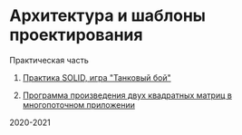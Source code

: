 # Архитектура и шаблоны проектирования

Практическая часть

1. [Практика SOLID, игра "Танковый бой"](./solid/README.md)

2. [Программа произведения двух квадратных матриц в многопоточном приложении](./matrix/README.md)


2020-2021
